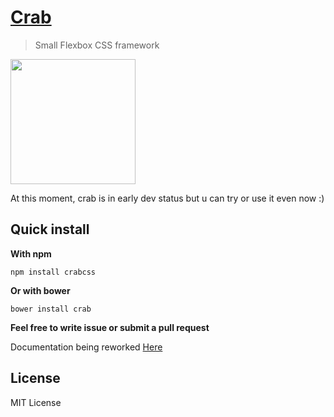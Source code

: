 # [Crab](http://crabcss.com)
> Small Flexbox CSS framework

[<img src="http://crabcss.com/assets/img/crab.png" width="200">](http://crabcss.com/)

At this moment, crab is in early dev status but u can try or use it even now :)

## Quick install
**With npm**
```
npm install crabcss
```

**Or with bower**
```
bower install crab
```

**Feel free to write issue or submit a pull request**

Documentation being reworked [Here](http://crabcss.com/)

## License
MIT License
